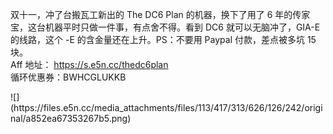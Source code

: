 <p>双十一，冲了台搬瓦工新出的 The DC6 Plan 的机器，换下了用了 6 年的传家宝，这台机器平时只做一件事，有点舍不得。看到 DC6 就可以无脑冲了，GIA-E 的线路，这个 -E 的含金量还在上升。PS：不要用 Paypal 付款，差点被多坑 15 块。<br />Aff 地址： <a href="https://s.e5n.cc/thedc6plan" target="_blank" rel="nofollow noopener" translate="no"><span class="invisible">https://</span><span class="">s.e5n.cc/thedc6plan</span><span class="invisible"></span></a><br />循环优惠券：BWHCGLUKKB</p>
![](https://files.e5n.cc/media_attachments/files/113/417/313/626/126/242/original/a852ea67353267b5.png)